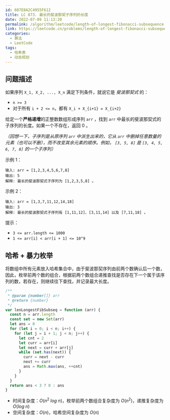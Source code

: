 ```yaml
---
id: 607E8A2C4955F612
title: LC 873. 最长的斐波那契子序列的长度
date: 2022-07-09 11:13:20
permalink: /algorithm/leetcode/length-of-longest-fibonacci-subsequence
link: https://leetcode.cn/problems/length-of-longest-fibonacci-subsequence
categories:
  - 算法
  - LeetCode
tags:
  - 哈希表
  - 动态规划
---
```


<Level :type='2'/>

## 问题描述

如果序列 `X_1, X_2, ..., X_n` 满足下列条件，就说它是 _斐波那契式_ 的：

- `n >= 3`
- 对于所有 `i + 2 <= n`，都有 `X_i + X_{i+1} = X_{i+2}`

给定一个**严格递增**的正整数数组形成序列 `arr` ，找到 `arr` 中最长的斐波那契式的子序列的长度。如果一个不存在，返回 0 。

_（回想一下，子序列是从原序列 `arr` 中派生出来的，它从 `arr` 中删掉任意数量的元素（也可以不删），而不改变其余元素的顺序。例如， `[3, 5, 8]` 是 `[3, 4, 5, 6, 7, 8]` 的一个子序列）_

示例 1：

```text
输入: arr = [1,2,3,4,5,6,7,8]
输出: 5
解释: 最长的斐波那契式子序列为 [1,2,3,5,8] 。
```

示例 2：

```text
输入: arr = [1,3,7,11,12,14,18]
输出: 3
解释: 最长的斐波那契式子序列有 [1,11,12]、[3,11,14] 以及 [7,11,18] 。
```

提示：

- `3 <= arr.length <= 1000`
- `1 <= arr[i] < arr[i + 1] <= 10^9`

## 哈希 + 暴力枚举

将数组中所有元素放入哈希集合中，由于斐波那契序列由前两个数确认后一个数，因此，枚举前两个数的组合，根据前两个数组合递推查找是否存在下一个属于该序列的数，若存在，则继续往下查找，并记录最大长度。

```javascript
/**
 * @param {number[]} arr
 * @return {number}
 */
var lenLongestFibSubseq = function (arr) {
  const n = arr.length
  const set = new Set(arr)
  let ans = 0
  for (let i = 0; i < n; i++) {
    for (let j = i + 1; j < n; j++) {
      let cnt = 2
      let curr = arr[i]
      let next = curr + arr[j]
      while (set.has(next)) {
        curr = next - curr
        next += curr
        ans = Math.max(ans, ++cnt)
      }
    }
  }
  return ans < 3 ? 0 : ans
}
```

- 时间复杂度：$O(n^2 \; log\;n)$，枚举前两个数组合复杂度为 $O(n^2)$，递推复杂度为 $O(log\;n)$
- 空间复杂度：$O(n)$，哈希空间复杂度为 $O(n)$

